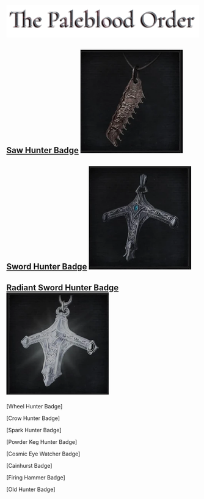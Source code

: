 <link rel="stylesheet" href="assets/css/saw-hunter-weapons.css">
<a id= "logo" href="https://fellipepombo.github.io/BloodandBeastsTTRPG/">
  <img src="assets/images/logo.png">
</a>


## [Saw Hunter Badge](weapons/saw-hunter-weapons.md) ![Saw Hunter Badge](assets/images/weapons/badges/sawhunter.png)

## [Sword Hunter Badge](weapons/sword-hunter-weapons.md) ![Sword Hunter Badge](assets/images/weapons/badges/swordhunter.png)

## [Radiant Sword Hunter Badge](weapons/radiant-sword-hunter-weapons.md) ![Radiant Sword Hunter Badge](assets/images/weapons/badges/radiantswordhunter.png)

[Wheel Hunter Badge]

[Crow Hunter Badge]

[Spark Hunter Badge]

[Powder Keg Hunter Badge]

[Cosmic Eye Watcher Badge]

[Cainhurst Badge]

[Firing Hammer Badge]

[Old Hunter Badge]